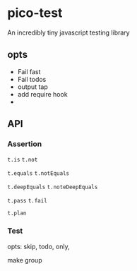 # pico-test
An incredibly tiny javascript testing library



## opts
- Fail fast
- Fail todos
- output tap
- add require hook
-


## API

### Assertion

`t.is`
`t.not`

`t.equals`
`t.notEquals`

`t.deepEquals`
`t.noteDeepEquals`

`t.pass`
`t.fail`

`t.plan`

### Test

opts: skip, todo, only,

make
group

